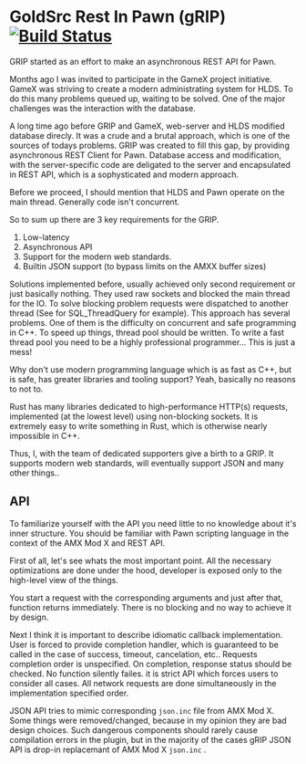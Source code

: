 # GoldSrc Rest In Pawn (gRIP) [![Build Status](https://travis-ci.com/In-line/grip.svg?branch=master)](https://travis-ci.com/In-line/grip)

GRIP started as an effort to make an asynchronous REST API for Pawn.  

Months ago I was invited to participate in the GameX project initiative. GameX was striving to create a modern administrating system for HLDS. To do this many problems queued up, waiting to be solved. One of the major challenges was the interaction with the database. 

A long time ago before GRIP and GameX, web-server and HLDS modified database direcly. It was a crude and a brutal approach, which is one of the sources of todays problems. 
GRIP was created to fill this gap, by providing asynchronous REST Client for Pawn. Database access and modification, with the server-specific code are deligated to the server and encapsulated in REST API, which is a sophysticated and modern approach.

Before we proceed, I should mention that HLDS and Pawn operate on the main thread. Generally code isn't concurrent. 

So to sum up there are 3 key requirements for the GRIP. 
1) Low-latency
2) Asynchronous API
3) Support for the modern web standards.
4) Builtin JSON support (to bypass limits on the AMXX buffer sizes)

Solutions implemented before, usually achieved only second requirement or just basically nothing. They used raw sockets and blocked the main thread for the IO. 
To solve blocking problem requests were dispatched to another thread (See for SQL_ThreadQuery for example). This approach has several problems. One of them is the difficulty on concurrent and safe programming in C++. To speed up things, thread pool should be written. To write a fast thread pool you need to be a highly professional programmer... This is just a mess! 

Why don't use modern programming language which is as fast as C++, but is safe, has greater libraries and tooling support? Yeah, basically no reasons to not to.  

Rust has many libraries dedicated to high-performance HTTP(s) requests, implemented (at the lowest level) using non-blocking sockets. It is extremely easy to write something in Rust, which is otherwise nearly impossible in C++. 

Thus, I, with the team of dedicated supporters give a birth to a GRIP. It supports modern web standards, will eventually support JSON and many other things..

## API 

To familiarize yourself with the API you need little to no knowledge about it's inner structure. You should be familiar with Pawn scripting language in the context of the AMX Mod X and REST API.

First of all, let's see whats the most important point. All the necessary optimizations are done under the hood, developer is exposed only to the high-level view of the things.

You start a request with the corresponding arguments and just after that, function returns immediately. There is no blocking and no way to achieve it by design.

Next I think it is important to describe idiomatic callback implementation. User is forced to provide completion handler, which is guaranteed to be called in the case of success, timeout, cancelation, etc.. Requests completion order is unspecified. On completion, response status should be checked. No function silently failes. it is strict API which forces users to consider all cases. All network requests are done simultaneously in the implementation specified order.

JSON API tries to mimic corresponding `json.inc` file from AMX Mod X. Some things were removed/changed, because in my opinion they are bad design choices. Such dangerous components should rarely cause compilation errors in the plugin, but in the majority of the cases gRIP JSON API is drop-in replacemant of AMX Mod X `json.inc` .
